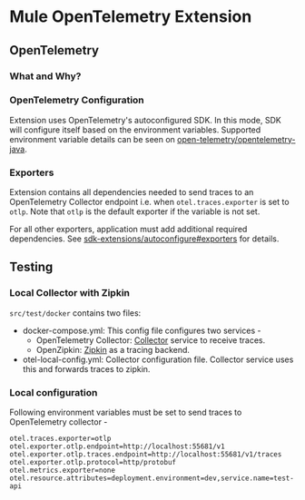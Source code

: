 # Mule OpenTelemetry Extension

## OpenTelemetry

### What and Why?

### OpenTelemetry Configuration
Extension uses OpenTelemetry's autoconfigured SDK. In this mode, SDK will configure itself based on the environment variables.
Supported environment variable details can be seen on [open-telemetry/opentelemetry-java](https://github.com/open-telemetry/opentelemetry-java/tree/main/sdk-extensions/autoconfigure).

### Exporters
Extension contains all dependencies needed to send traces to an OpenTelemetry Collector endpoint i.e. when `otel.traces.exporter` is set to `otlp`. Note that `otlp` is the default exporter if the variable is not set.  

For all other exporters, application must add additional required dependencies. See [sdk-extensions/autoconfigure#exporters](https://github.com/open-telemetry/opentelemetry-java/tree/main/sdk-extensions/autoconfigure#exporters) for details.


## Testing

### Local Collector with Zipkin

`src/test/docker` contains two files:
- docker-compose.yml: This config file configures two services - 
  - OpenTelemetry Collector: [Collector](https://opentelemetry.io/docs/collector/getting-started/#docker) service to receive traces. 
  - OpenZipkin: [Zipkin](https://zipkin.io/) as a tracing backend.
- otel-local-config.yml: Collector configuration file. Collector service uses this and forwards traces to zipkin.

### Local configuration
Following environment variables must be set to send traces to OpenTelemetry collector -

```properties
otel.traces.exporter=otlp
otel.exporter.otlp.endpoint=http://localhost:55681/v1
otel.exporter.otlp.traces.endpoint=http://localhost:55681/v1/traces
otel.exporter.otlp.protocol=http/protobuf 
otel.metrics.exporter=none
otel.resource.attributes=deployment.environment=dev,service.name=test-api
```
